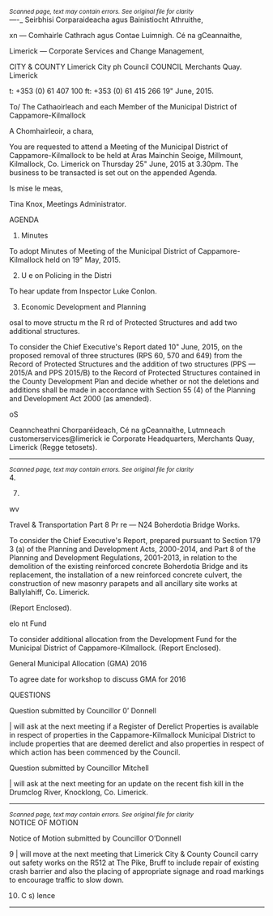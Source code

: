 *<small>Scanned page, text may contain errors. See original file for clarity</small>*  
_—_-_ Seirbhisi Corparaideacha agus Bainistiocht Athruithe,

xn — Comhairle Cathrach agus Contae Luimnigh.
Cé na gCeannaithe,

Limerick —
Corporate Services and Change Management,

CITY & COUNTY Limerick City ph Council
COUNCIL Merchants Quay.
Limerick

t: +353 (0) 61 407 100
ft: +353 (0) 61 415 266
19" June, 2015.

To/ The Cathaoirleach and each Member of the Municipal
District of Cappamore-Kilmallock

A Chomhairleoir, a chara,

You are requested to attend a Meeting of the Municipal District of Cappamore-Kilmallock to be
held at Aras Mainchin Seoige, Millmount, Kilmallock, Co. Limerick on Thursday 25" June,
2015 at 3.30pm. The business to be transacted is set out on the appended Agenda.

Is mise le meas,

Tina Knox,
Meetings Administrator.

AGENDA

1. Minutes

To adopt Minutes of Meeting of the Municipal District of Cappamore-Kilmallock held on
19" May, 2015.

2. U e on Policing in the Distri

To hear update from Inspector Luke Conlon.

3. Economic Development and Planning

osal to move structu m the R rd of Protected
Structures and add two additional structures.

To consider the Chief Executive's Report dated 10" June, 2015, on the proposed
removal of three structures (RPS 60, 570 and 649) from the Record of Protected
Structures and the addition of two structures (PPS — 2015/A and PPS 2015/B) to the
Record of Protected Structures contained in the County Development Plan and decide
whether or not the deletions and additions shall be made in accordance with Section 55
(4) of the Planning and Development Act 2000 (as amended).

oS

Ceanncheathni Chorparéideach, Cé na gCeannaithe, Lutmneach customerservices@limerick ie
Corporate Headquarters, Merchants Quay, Limerick (Regge tetosets).

---
*<small>Scanned page, text may contain errors. See original file for clarity</small>*  
4.

7.

wv

Travel & Transportation
Part 8 Pr re — N24 Boherdotia Bridge Works.

To consider the Chief Executive's Report, prepared pursuant to Section 179 3 (a) of the
Planning and Development Acts, 2000-2014, and Part 8 of the Planning and
Development Regulations, 2001-2013, in relation to the demolition of the existing
reinforced concrete Boherdotia Bridge and its replacement, the installation of a new
reinforced concrete culvert, the construction of new masonry parapets and all ancillary
site works at Ballylahiff, Co. Limerick.

(Report Enclosed).

elo nt Fund

To consider additional allocation from the Development Fund for the Municipal District of
Cappamore-Kilmallock.
(Report Enclosed).

General Municipal Allocation (GMA) 2016

To agree date for workshop to discuss GMA for 2016

QUESTIONS

Question submitted by Councillor 0’ Donnell

| will ask at the next meeting if a Register of Derelict Properties is available in respect of
properties in the Cappamore-Kilmallock Municipal District to include properties that are
deemed derelict and also properties in respect of which action has been commenced by
the Council.

Question submitted by Councillor Mitchell

| will ask at the next meeting for an update on the recent fish kill in the Drumclog River,
Knocklong, Co. Limerick.

---
*<small>Scanned page, text may contain errors. See original file for clarity</small>*  
NOTICE OF MOTION

Notice of Motion submitted by Councillor O’Donnell

9 | will move at the next meeting that Limerick City & County Council carry out safety works
on the R512 at The Pike, Bruff to include repair of existing crash barrier and also the
placing of appropriate signage and road markings to encourage traffic to slow down.

10. C s) lence

---

